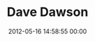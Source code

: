 ---
title: "Dave Dawson"
date: 2012-05-16 14:58:55 00:00
permalink: /davedawson
twitter: ""
likes: [66,2104]
id: 59
gravatar: "http://www.gravatar.com/avatar/7da28f55e110d463efc6867a0d098666"
---